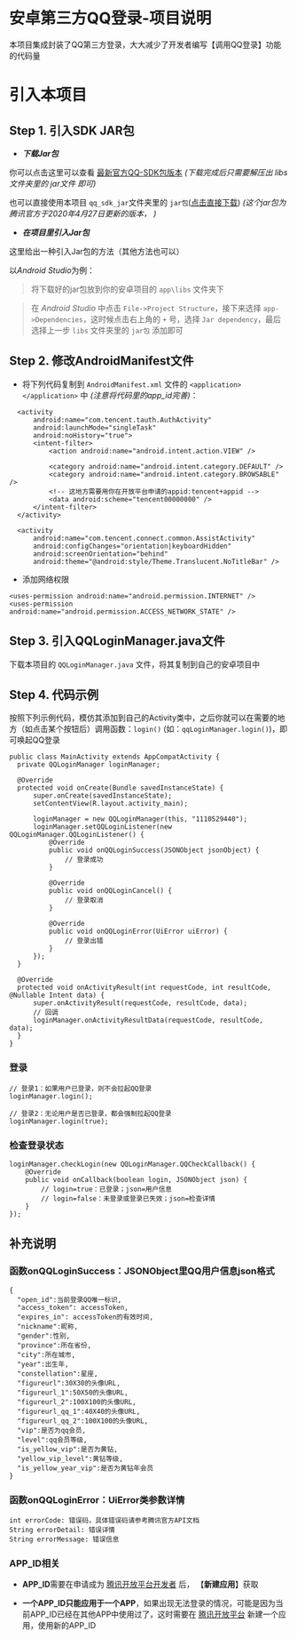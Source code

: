 # 安卓第三方QQ登录-项目说明

  本项目集成封装了QQ第三方登录，大大减少了开发者编写【调用QQ登录】功能的代码量
  
  
  
# 引入本项目

  
  
  
  ## Step 1. 引入SDK JAR包
  
  
  - ***下载Jar包***
  
  
  你可以点击这里可以查看 [最新官方QQ-SDK包版本](http://wiki.open.qq.com/wiki/mobile/SDK%E4%B8%8B%E8%BD%BD) *(下载完成后只需要解压出 libs 文件夹里的 jar文件 即可)*


 也可以直接使用本项目 ```qq_sdk_jar```文件夹里的 ```jar包```([点击直接下载](https://raw.githubusercontent.com/BarefootBKK/QQLoginForAndroid/master/qq_sdk_jar/open_sdk_r8353806_lite.jar))  *(这个jar包为腾讯官方于2020年4月27日更新的版本， )*

  
  
 - ***在项目里引入Jar包***
  
  
  这里给出一种引入Jar包的方法（其他方法也可以）
  
  以*Android Studio*为例：
  
  > 将下载好的jar包放到你的安卓项目的 ```app\libs``` 文件夹下

  > 在 *Android Studio* 中点击 ```File->Project Structure```，接下来选择 ```app->Dependencies```，这时候点击右上角的 ```+``` 号，选择 ```Jar dependency```，最后选择上一步 ```libs``` 文件夹里的 ```jar包``` 添加即可
  
  

  ## Step 2. 修改AndroidManifest文件
  
  
  - 将下列代码复制到 ```AndroidManifest.xml``` 文件的 ```<application></application>``` 中
  *(注意将代码里的app_id完善)*：
    
  ```
    <activity
        android:name="com.tencent.tauth.AuthActivity"
        android:launchMode="singleTask"
        android:noHistory="true">
        <intent-filter>
            <action android:name="android.intent.action.VIEW" />

            <category android:name="android.intent.category.DEFAULT" />
            <category android:name="android.intent.category.BROWSABLE" />
            <!-- 这地方需要用你在开放平台申请的appid:tencent+appid -->
            <data android:scheme="tencent00000000" />
        </intent-filter>
    </activity>
    
    <activity
        android:name="com.tencent.connect.common.AssistActivity"
        android:configChanges="orientation|keyboardHidden"
        android:screenOrientation="behind"
        android:theme="@android:style/Theme.Translucent.NoTitleBar" />
  ```
  
  
  - 添加网络权限
  
  ```
  <uses-permission android:name="android.permission.INTERNET" />
  <uses-permission android:name="android.permission.ACCESS_NETWORK_STATE" />
  ```
  
  
  ## Step 3. 引入QQLoginManager.java文件
  
  
  下载本项目的 ```QQLoginManager.java``` 文件，将其复制到自己的安卓项目中
  
  
  
  ## Step 4. 代码示例
  
  按照下列示例代码，模仿其添加到自己的Activity类中，之后你就可以在需要的地方（如点击某个按钮后）调用函数：```login()``` (如：```qqLoginManager.login()```)，即可唤起QQ登录
  
  ```
  public class MainActivity extends AppCompatActivity {
    private QQLoginManager loginManager;

    @Override
    protected void onCreate(Bundle savedInstanceState) {
        super.onCreate(savedInstanceState);
        setContentView(R.layout.activity_main);

        loginManager = new QQLoginManager(this, "1110529440");
        loginManager.setQQLoginListener(new QQLoginManager.QQLoginListener() {
            @Override
            public void onQQLoginSuccess(JSONObject jsonObject) {
                // 登录成功
            }

            @Override
            public void onQQLoginCancel() {
                // 登录取消
            }

            @Override
            public void onQQLoginError(UiError uiError) {
                // 登录出错
            }
        });
    }

    @Override
    protected void onActivityResult(int requestCode, int resultCode, @Nullable Intent data) {
        super.onActivityResult(requestCode, resultCode, data);
        // 回调
        loginManager.onActivityResultData(requestCode, resultCode, data);
    }
}
  ```
  
  ### 登录
```
// 登录1：如果用户已登录，则不会拉起QQ登录
loginManager.login();

// 登录2：无论用户是否已登录，都会强制拉起QQ登录
loginManager.login(true);
```

### 检查登录状态
```
loginManager.checkLogin(new QQLoginManager.QQCheckCallback() {
    @Override
    public void onCallback(boolean login, JSONObject json) {
        // login=true：已登录；json=用户信息
        // login=false：未登录或登录已失效；json=检查详情
    }
});
```
  
  
  ## 补充说明
  ### 函数onQQLoginSuccess：JSONObject里QQ用户信息json格式
  ```
  {
    "open_id":当前登录QQ唯一标识,
    "access_token": accessToken,
    "expires_in": accessToken的有效时间,
    "nickname":昵称,
    "gender":性别,
    "province":所在省份,
    "city":所在城市,
    "year":出生年,
    "constellation":星座,
    "figureurl":30X30的头像URL,
    "figureurl_1":50X50的头像URL,
    "figureurl_2":100X100的头像URL,
    "figureurl_qq_1":40X40的头像URL,
    "figureurl_qq_2":100X100的头像URL,
    "vip":是否为qq会员,
    "level":qq会员等级,
    "is_yellow_vip":是否为黄钻,
    "yellow_vip_level":黄钻等级,
    "is_yellow_year_vip":是否为黄钻年会员
  }
  ```
  
  ### 函数onQQLoginError：UiError类参数详情
  ```
  int errorCode: 错误码，具体错误码请参考腾讯官方API文档
  String errorDetail: 错误详情
  String errorMessage: 错误信息
  ```
  
  ### APP_ID相关
  
  - **APP_ID**需要在申请成为 [腾讯开放平台开发者](http://open.qq.com/reg) 后，
  【**新建应用**】获取
  
  - **一个APP_ID只能应用于一个APP**，如果出现无法登录的情况，可能是因为当前APP_ID已经在其他APP中使用过了，这时需要在 [腾讯开放平台](http://op.open.qq.com/manage_centerv2) 新建一个应用，使用新的APP_ID
